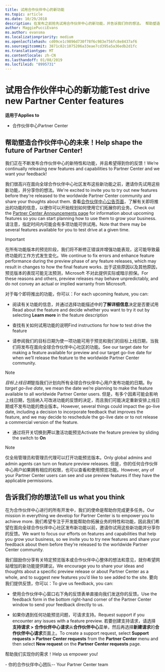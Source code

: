 ```yaml
---
title: 试用合作伙伴中心的新功能
ms.topic: article
ms.date: 10/29/2018
description: 在发布之前抢先试用合作伙伴中心的新功能，并告诉我们你的想法。 帮助塑造合作伙伴中心的未来！
author: MaggiePucciEvans
ms.author: evansma
ms.localizationpriority: medium
ms.openlocfilehash: cd09ce1c9896d730f78f6c983e756fc8e8437af6
ms.sourcegitcommit: 3871c82c1075206a33eae7cd395a5a36edb2d1fc
ms.translationtype: MT
ms.contentlocale: zh-CN
ms.lasthandoff: 01/08/2019
ms.locfileid: "8995731"
---
```

# <a name="test-drive-new-partner-center-features"></a><span data-ttu-id="a1f8b-104">试用合作伙伴中心的新功能</span><span class="sxs-lookup"><span data-stu-id="a1f8b-104">Test drive new Partner Center features</span></span>

**<span data-ttu-id="a1f8b-105">适用于</span><span class="sxs-lookup"><span data-stu-id="a1f8b-105">Applies to</span></span>**

- <span data-ttu-id="a1f8b-106">合作伙伴中心</span><span class="sxs-lookup"><span data-stu-id="a1f8b-106">Partner Center</span></span>

## <a name="help-shape-the-future-of-partner-center"></a><span data-ttu-id="a1f8b-107">帮助塑造合作伙伴中心的未来！</span><span class="sxs-lookup"><span data-stu-id="a1f8b-107">Help shape the future of Partner Center!</span></span>

<span data-ttu-id="a1f8b-108">我们正在不断发布合作伙伴中心的新特性和功能，并且希望得到你的反馈！</span><span class="sxs-lookup"><span data-stu-id="a1f8b-108">We’re continually releasing new features and capabilities to Partner Center and we want your feedback!</span></span> 

<span data-ttu-id="a1f8b-109">我们很高兴在面向全球合作伙伴中心社区发布这些新功能之前，邀请你先试用这些新功能，并分享你的想法。</span><span class="sxs-lookup"><span data-stu-id="a1f8b-109">We're excited to invite you to try out new features before they're released to the worldwide Partner Center community and share your thoughts about them.</span></span> <span data-ttu-id="a1f8b-110">查看[合作伙伴中心公告页面](https://partnercenter.microsoft.com/pcv/announcements)，了解有关即将推出的功能的信息，以便你可以开始规划如何使用它们拓展你的业务。</span><span class="sxs-lookup"><span data-stu-id="a1f8b-110">Check out the [Partner Center Announcements page](https://partnercenter.microsoft.com/pcv/announcements) for information about upcoming features so you can start planning how to use them to grow your business.</span></span> <span data-ttu-id="a1f8b-111">请注意，指定时间内可能会有多项功能可供试用。</span><span class="sxs-lookup"><span data-stu-id="a1f8b-111">Note that there may be several features available for you to test drive at a given time.</span></span>

> [!IMPORTANT]  
> <span data-ttu-id="a1f8b-112">在所有功能版本的预览阶段，我们将不断修正错误并增强功能表现，这可能导致最终功能的工作方式发生变化。</span><span class="sxs-lookup"><span data-stu-id="a1f8b-112">We continue to fix errors and enhance feature performance during the preview phase of any feature releases, which may result in changes to how the final feature works.</span></span> <span data-ttu-id="a1f8b-113">出于这些原因以及其他原因，预览版本的表现可能无法预测，Microsoft 不对此提供实际或暗示担保。</span><span class="sxs-lookup"><span data-stu-id="a1f8b-113">For these reasons and others, preview releases may behave unpredictably, and do not convey an actual or implied warranty from Microsoft.</span></span>

<span data-ttu-id="a1f8b-114">对于每个即将推出的功能，你可以：</span><span class="sxs-lookup"><span data-stu-id="a1f8b-114">For each upcoming feature, you can:</span></span>

- <span data-ttu-id="a1f8b-115">阅读有关功能的信息，并通过选择功能描述中的**了解详细信息**决定是否要试用</span><span class="sxs-lookup"><span data-stu-id="a1f8b-115">Read about the feature and decide whether you want to try it out by selecting **Learn more** in the feature description</span></span> 

- <span data-ttu-id="a1f8b-116">查找有关如何试用功能的说明</span><span class="sxs-lookup"><span data-stu-id="a1f8b-116">Find instructions for how to test drive the feature</span></span>

- <span data-ttu-id="a1f8b-117">请参阅我们的目标日期为使一项功能可用于预览和我们的目标上线日期，当我们将发布在面向全球合作伙伴中心社区的功能。</span><span class="sxs-lookup"><span data-stu-id="a1f8b-117">See our target date for making a feature available for preview and our target go-live date for when we’ll release the feature to the worldwide Partner Center community.</span></span>

> [!NOTE]  
>  <span data-ttu-id="a1f8b-118">*目标上线日期*是指我们计划向所有全球合作伙伴中心用户发布功能的日期。</span><span class="sxs-lookup"><span data-stu-id="a1f8b-118">By *target go-live date*, we mean the date we’re planning to make the feature available to all worldwide Partner Center users.</span></span> <span data-ttu-id="a1f8b-119">但是，有多个因素可能会影响上线日期，包括纳入可改进功能的反馈的决定，而且我们可能决定重新安排上线日期或不发布功能的商业版本。</span><span class="sxs-lookup"><span data-stu-id="a1f8b-119">However, several things could impact the go-live date, including a decision to incorporate feedback that improves the feature, and we may decide to reschedule the go-live date or to not release a commercial version of the feature.</span></span>  

- <span data-ttu-id="a1f8b-120">通过将开关切换到**开**以激活功能预览</span><span class="sxs-lookup"><span data-stu-id="a1f8b-120">Activate the feature preview by sliding the switch to **On**</span></span>

> [!NOTE]  
>  <span data-ttu-id="a1f8b-121">仅全局管理员和管理员代理可以打开功能预览版本。</span><span class="sxs-lookup"><span data-stu-id="a1f8b-121">Only global admins and admin agents can turn on feature preview releases.</span></span> <span data-ttu-id="a1f8b-122">但是，你的任何合作伙伴中心用户如果拥有相应的权限，也可以查看和使用预览功能。</span><span class="sxs-lookup"><span data-stu-id="a1f8b-122">However, any of your Partner Center users can see and use preview features if they have the applicable permissions.</span></span>
 
## <a name="tell-us-what-you-think"></a><span data-ttu-id="a1f8b-123">告诉我们你的想法</span><span class="sxs-lookup"><span data-stu-id="a1f8b-123">Tell us what you think</span></span>

<span data-ttu-id="a1f8b-124">在为合作伙伴中心进行的所有开发中，我们的使命是帮助你完成更多任务。</span><span class="sxs-lookup"><span data-stu-id="a1f8b-124">Our mission in everything we develop for Partner Center is to empower you to achieve more.</span></span> <span data-ttu-id="a1f8b-125">我们希望专注于开发能帮助你拓展业务的特性和功能，因此我们希望在面向全球合作伙伴中心社区发布新功能以前，邀请你试用这些新功能并分享你的反馈。</span><span class="sxs-lookup"><span data-stu-id="a1f8b-125">We want to focus our efforts on features and capabilities that help you grow your business, so we invite you to try new features and share your feedback about them before they’re released to the worldwide Partner Center community.</span></span> 

<span data-ttu-id="a1f8b-126">我们鼓励你分享有关特定预览版本或合作伙伴中心整体的想法和意见，就你希望网站增加的新功能提供建议。</span><span class="sxs-lookup"><span data-stu-id="a1f8b-126">We encourage you to share your ideas and thoughts about a specific preview release or about Partner Center as a whole, and to suggest new features you’d like to see added to the site.</span></span> <span data-ttu-id="a1f8b-127">要向我们提供反馈，你可以：</span><span class="sxs-lookup"><span data-stu-id="a1f8b-127">To give us feedback, you can:</span></span>  

-   <span data-ttu-id="a1f8b-128">使用合作伙伴中心窗口右下角的反馈表单直接向我们发送你的反馈。</span><span class="sxs-lookup"><span data-stu-id="a1f8b-128">Use the feedback form in the bottom right-hand corner of the Partner Center window to send your feedback directly to us.</span></span> 

-   <span data-ttu-id="a1f8b-129">如果你遇到任何功能预览问题，可请求支持。</span><span class="sxs-lookup"><span data-stu-id="a1f8b-129">Request support if you encounter any issues with a feature preview.</span></span> <span data-ttu-id="a1f8b-130">若要创建支持请求，请选择**支持请求 > 合作伙伴中心请求**从**合作伙伴中心**菜单，然后再选择**新建请求**的**合作伙伴中心请求**页面上。</span><span class="sxs-lookup"><span data-stu-id="a1f8b-130">To create a support request, select **Support requests > Partner Center requests** from the **Partner Center** menu and then select **New request** on the **Partner Center requests** page.</span></span>

<span data-ttu-id="a1f8b-131">帮助我们实现你的需求！</span><span class="sxs-lookup"><span data-stu-id="a1f8b-131">Help us empower you!</span></span>

<span data-ttu-id="a1f8b-132">- 你的合作伙伴中心团队</span><span class="sxs-lookup"><span data-stu-id="a1f8b-132">-- Your Partner Center team</span></span>

